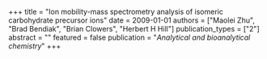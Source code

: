 +++
title = "Ion mobility-mass spectrometry analysis of isomeric carbohydrate precursor ions"
date = 2009-01-01
authors = ["Maolei Zhu", "Brad Bendiak", "Brian Clowers", "Herbert H Hill"]
publication_types = ["2"]
abstract = ""
featured = false
publication = "*Analytical and bioanalytical chemistry*"
+++

